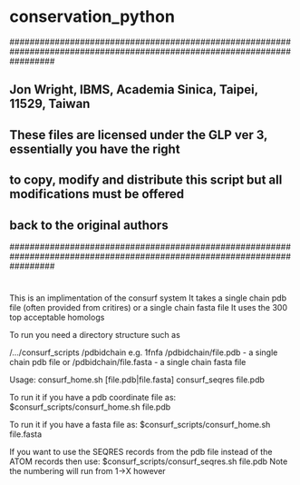 # conservation_python
#########################################################################################################################
## Jon Wright, IBMS, Academia Sinica, Taipei, 11529, Taiwan
## These files are licensed under the GLP ver 3, essentially you have the right
## to copy, modify and distribute this script but all modifications must be offered
## back to the original authors
#########################################################################################################################
#
This is an implimentation of the consurf system
It takes a single chain pdb file (often provided from critires) or a single chain fasta file
It uses the 300 top acceptable homologs 

To run you need a directory structure such as

/.../consurf_scripts
    /pdbidchain    e.g. 1fnfa
    /pdbidchain/file.pdb    - a single chain pdb file
    or
    /pdbidchain/file.fasta  - a single chain fasta file

Usage: consurf_home.sh [file.pdb|file.fasta]
       consurf_seqres file.pdb

To run it if you have a pdb coordinate file as:
   $consurf_scripts/consurf_home.sh file.pdb

To run it if you have a fasta file as:
   $consurf_scripts/consurf_home.sh file.fasta

If you want to use the SEQRES records from the pdb file instead of the ATOM records then use:
   $consurf_scripts/consurf_seqres.sh file.pdb
Note the numbering will run from 1->X however

